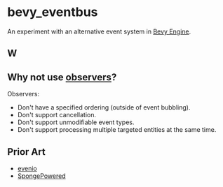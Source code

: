 # bevy_eventbus

An experiment with an alternative event system in [Bevy Engine](https://bevyengine.org/).

## W

## Why not use [observers](https://docs.rs/bevy/latest/bevy/ecs/prelude/struct.Observer.html)?

Observers:
- Don't have a specified ordering (outside of event bubbling).
- Don't support cancellation.
- Don't support unmodifiable event types.
- Don't support processing multiple targeted entities at the same time.

## Prior Art

- [evenio](https://crates.io/crates/evenio)
- [SpongePowered](https://docs.spongepowered.org/stable/en/plugin/event/listeners.html)